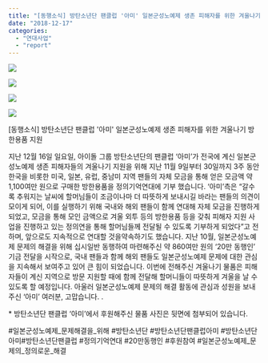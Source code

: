 ```yaml
---
title: "[동행소식] 방탄소년단 팬클럽 '아미' 일본군성노예제 생존 피해자를 위한 겨울나기 방한용품 지원"
date: "2018-12-17"
categories: 
  - "연대사업"
  - "report"
---
```


![](https://r2.womenandwar.net/2018/12/bangtansonyeondan-paendanche-ami-kibu-huwon-kesikeul-02.jpg)

![](https://r2.womenandwar.net/2018/12/bangtansonyeondan-paendanche-ami-kibu-huwon-kesikeul-01.jpg)

![](https://r2.womenandwar.net/2018/12/bangtansonyeondan-paendanche-ami-kibu-huwon-kesikeul-03.jpg)

![](https://r2.womenandwar.net/2018/12/bangtansonyeondan-paendanche-ami-kibu-huwon-kesikeul-04.jpg)

  
\[동행소식\] 방탄소년단 팬클럽 '아미' 일본군성노예제 생존 피해자를 위한 겨울나기 방한용품 지원  
  
지난 12월 16일 일요일, 아이돌 그룹 방탄소년단의 팬클럽 ‘아미’가 전국에 계신 일본군성노예제 생존 피해자들의 겨울나기 지원을 위해 지난 11월 9일부터 30일까지 3주 동안 한국을 비롯한 미국, 일본, 유럽, 중남미 지역 팬들의 자체 모금을 통해 얻은 모금액 약 1,100여만 원으로 구매한 방한용품을 정의기억연대에 기부 했습니다. ‘아미’측은 “갈수록 추워지는 날씨에 할머님들이 조금이나마 더 따뜻하게 보내시길 바라는 팬들의 의견이 모이게 되어, 이를 실행하기 위해 국내와 해외 팬들이 함께 연대해 자체 모금을 진행하게 되었고, 모금을 통해 모인 금액으로 겨울 외투 등의 방한용품 등을 갖춰 피해자 지원 사업을 진행하고 있는 정의연을 통해 할머님들께 전달될 수 있도록 기부하게 되었다”고 전하며, 앞으로도 지속적으로 연대할 것을약속하기도 했습니다. 지난 10월, 일본군성노예제 문제의 해결을 위해 십시일반 동행하여 마련해주신 약 860여만 원의 ‘20만 동행인’ 기금 전달을 시작으로, 국내 팬들과 함께 해외 팬들도 일본군성노예제 문제에 대한 관심을 지속해서 보여주고 있어 큰 힘이 되었습니다. 이번에 전해주신 겨울나기 물품은 피해자들이 계신 지역으로 방문 지원할 때에 함께 전달해 할머니들이 따뜻하게 겨울을 날 수 있도록 할 예정입니다. 아울러 일본군성노예제 문제의 해결 활동에 관심과 성원을 보내주신 ‘아미’ 여러분, 고맙습니다. .  
  
\* 방탄소년단 팬클럽 ‘아미’에서 후원해주신 물품 사진은 뒷면에 첨부되어 있습니다.  
  
#일본군성노예제\_문제해결을\_위해 #방탄소년단 #방탄소년단팬클럽아미 #방탄소년단아미#방탄소년단팬클럽 #정의기억연대 #20만동행인 #후원참여 #일본군성노예제\_문제의\_정의로운\_해결
